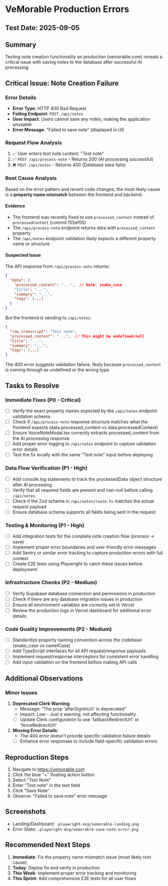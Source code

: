 # VeMorable Production Errors

## Test Date: 2025-09-05

## Summary
Testing note creation functionality on production (vemorable.com) reveals a critical issue with saving notes to the database after successful AI processing.

## Critical Issue: Note Creation Failure

### Error Details
- **Error Type**: HTTP 400 Bad Request
- **Failing Endpoint**: `POST /api/notes`
- **User Impact**: Users cannot save any notes, making the application unusable
- **Error Message**: "Failed to save note" (displayed in UI)

### Request Flow Analysis
1. ✅ User enters text note content: "Test note"
2. ✅ `POST /api/process-note` - Returns 200 (AI processing successful)
3. ❌ `POST /api/notes` - Returns 400 (Database save fails)

### Root Cause Analysis

Based on the error pattern and recent code changes, the most likely cause is a **property name mismatch** between the frontend and backend:

#### Evidence
- The frontend was recently fixed to use `processed_content` instead of `processedContent` (commit f55ef05)
- The `/api/process-note` endpoint returns data with `processed_content` property
- The `/api/notes` endpoint validation likely expects a different property name or structure

#### Suspected Issue
The API response from `/api/process-note` returns:
```json
{
  "data": {
    "processed_content": "...",  // Note: snake_case
    "title": "...",
    "summary": "...",
    "tags": [...]
  }
}
```

But the frontend is sending to `/api/notes`:
```json
{
  "raw_transcript": "Test note",
  "processed_content": "...",  // This might be undefined/null
  "title": "...",
  "summary": "...",
  "tags": [...]
}
```

The 400 error suggests validation failure, likely because `processed_content` is coming through as undefined or the wrong type.

## Tasks to Resolve

### Immediate Fixes (P0 - Critical)

- [ ] Verify the exact property names expected by the `/api/notes` endpoint validation schema
- [ ] Check if `/api/process-note` response structure matches what the frontend expects (data.processed_content vs data.processedContent)
- [ ] Ensure VoiceNoteModal.tsx correctly extracts processed_content from the AI processing response
- [ ] Add proper error logging to `/api/notes` endpoint to capture validation error details
- [ ] Test the fix locally with the same "Test note" input before deploying

### Data Flow Verification (P1 - High)

- [ ] Add console.log statements to track the processedData object structure after AI processing
- [ ] Verify that all required fields are present and non-null before calling `/api/notes`
- [ ] Check if the Zod schema in `/api/notes/route.ts` matches the actual request payload
- [ ] Ensure database schema supports all fields being sent in the request

### Testing & Monitoring (P1 - High)

- [ ] Add integration tests for the complete note creation flow (process → save)
- [ ] Implement proper error boundaries and user-friendly error messages
- [ ] Add Sentry or similar error tracking to capture production errors with full context
- [ ] Create E2E tests using Playwright to catch these issues before deployment

### Infrastructure Checks (P2 - Medium)

- [ ] Verify Supabase database connection and permissions in production
- [ ] Check if there are any database migration issues in production
- [ ] Ensure all environment variables are correctly set in Vercel
- [ ] Review the production logs in Vercel dashboard for additional error details

### Code Quality Improvements (P2 - Medium)

- [ ] Standardize property naming convention across the codebase (snake_case vs camelCase)
- [ ] Add TypeScript interfaces for all API request/response payloads
- [ ] Implement request/response interceptors for consistent error handling
- [ ] Add input validation on the frontend before making API calls

## Additional Observations

### Minor Issues

1. **Deprecated Clerk Warning**: 
   - Message: "The prop 'afterSignInUrl' is deprecated"
   - Impact: Low - Just a warning, not affecting functionality
   - [ ] Update Clerk configuration to use 'fallbackRedirectUrl' or 'forceRedirectUrl'

2. **Missing Error Details**:
   - The 400 error doesn't provide specific validation failure details
   - [ ] Enhance error responses to include field-specific validation errors

## Reproduction Steps

1. Navigate to https://vemorable.com
2. Click the blue "+" floating action button
3. Select "Text Note"
4. Enter "Test note" in the text field
5. Click "Save Note"
6. Observe: "Failed to save note" error message

## Screenshots

- Landing/Dashboard: `.playwright-mcp/vemorable-landing.png`
- Error State: `.playwright-mcp/vemorable-save-note-error.png`

## Recommended Next Steps

1. **Immediate**: Fix the property name mismatch issue (most likely root cause)
2. **Today**: Deploy fix and verify in production
3. **This Week**: Implement proper error tracking and monitoring
4. **This Sprint**: Add comprehensive E2E tests for all user flows